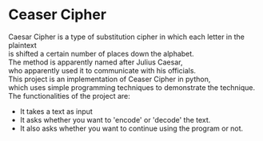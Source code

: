 # Ceaser Cipher

Caesar Cipher is a type of substitution cipher in which each letter in the plaintext  
is shifted a certain number of places down the alphabet.  
The method is apparently named after Julius Caesar,  
who apparently used it to communicate with his officials.  
This project is an implementation of Ceaser Cipher in python,  
which uses simple programming techniques to demonstrate the technique.  
The functionalities of the project are:
- It takes a text as input
- It asks whether you want to 'encode' or 'decode' the text.
- It also asks whether you want to continue using the program or not.